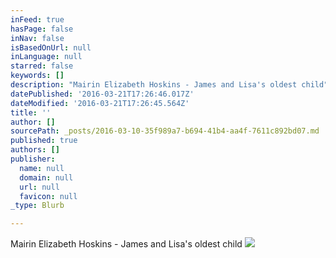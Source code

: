 ```yaml
---
inFeed: true
hasPage: false
inNav: false
isBasedOnUrl: null
inLanguage: null
starred: false
keywords: []
description: "Mairin Elizabeth Hoskins - James and Lisa's oldest child"
datePublished: '2016-03-21T17:26:46.017Z'
dateModified: '2016-03-21T17:26:45.564Z'
title: ''
author: []
sourcePath: _posts/2016-03-10-35f989a7-b694-41b4-aa4f-7611c892bd07.md
published: true
authors: []
publisher:
  name: null
  domain: null
  url: null
  favicon: null
_type: Blurb

---
```

Mairin Elizabeth Hoskins - James and Lisa's oldest child
![](https://the-grid-user-content.s3-us-west-2.amazonaws.com/45e403ae-ef41-45c2-b1fa-be7eaf097068.jpg)